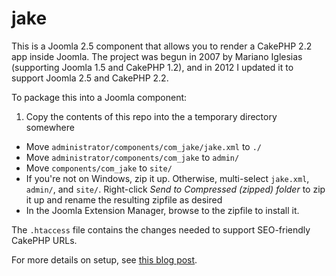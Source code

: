 jake
====

This is a Joomla 2.5 component that allows you to render a CakePHP 2.2 app inside Joomla.  The project was begun in 2007 by Mariano Iglesias (supporting Joomla 1.5 and CakePHP 1.2), 
and in 2012 I updated it to support Joomla 2.5 and CakePHP 2.2.

To package this into a Joomla component:

1.  Copy the contents of this repo into the a temporary directory somewhere
- Move `administrator/components/com_jake/jake.xml` to `./` 
- Move `administrator/components/com_jake` to `admin/`
- Move `components/com_jake` to `site/`
- If you're not on Windows, zip it up.  Otherwise, multi-select `jake.xml`, `admin/`, and `site/`.  Right-click *Send to Compressed (zipped) folder* to zip it up and rename 
the resulting zipfile as desired
- In the Joomla Extension Manager, browse to the zipfile to install it.

The `.htaccess` file contains the changes needed to support SEO-friendly CakePHP URLs.

For more details on setup, see [this blog post](http://blog.echothis.com/2012/09/26/jake-2-0-released/).